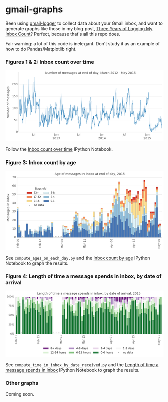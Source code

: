 # gmail-graphs

Been using [gmail-logger] to collect data about your Gmail inbox, and want to generate graphs like those in my blog post, [Three Years of Logging My Inbox Count]? Perfect, because that's all this repo does.

Fair warning: a lot of this code is inelegant. Don't study it as an example of how to do Pandas/Matplotlib right.

### Figures 1 & 2: Inbox count over time

![Figure 2: Inbox count over time](https://raw.githubusercontent.com/mddub/gmail-graphs/master/sample-output/figure-2.png)

Follow the [Inbox count over time] IPython Notebook.

### Figure 3: Inbox count by age

![Figure 3: Inbox count by age](https://raw.githubusercontent.com/mddub/gmail-graphs/master/sample-output/figure-3.png)

See `compute_ages_on_each_day.py` and the [Inbox count by age] IPython Notebook to graph the results.

### Figure 4: Length of time a message spends in inbox, by date of arrival

![Figure 4: Length of time a message spends in inbox, by date of arrival](https://raw.githubusercontent.com/mddub/gmail-graphs/master/sample-output/figure-4.png)

See `compute_time_in_inbox_by_date_received.py` and the [Length of time a message spends in inbox] IPython Notebook to graph the results.

### Other graphs

Coming soon.

[gmail-logger]: https://github.com/mddub/gmail-logger
[Three Years of Logging My Inbox Count]: http://warkmilson.com/2015/05/15/three-years-of-logging-my-inbox-count.html
[Inbox count by age]: http://nbviewer.ipython.org/github/mddub/gmail-graphs/blob/master/Inbox%20count%20by%20age.ipynb
[Inbox count over time]: http://nbviewer.ipython.org/github/mddub/gmail-graphs/blob/master/Inbox%20count%20over%20time.ipynb
[Length of time a message spends in inbox]: http://nbviewer.ipython.org/github/mddub/gmail-graphs/blob/master/Length%20of%20time%20a%20message%20spends%20in%20inbox.ipynb
